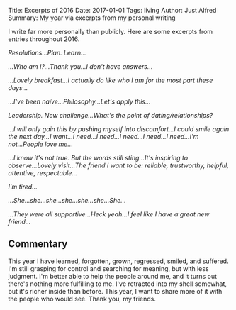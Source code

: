 Title: Excerpts of 2016
Date: 2017-01-01
Tags: living
Author: Just Alfred
Summary: My year via excerpts from my personal writing

I write far more personally than publicly. Here are some excerpts from entries throughout 2016.
<a name="more"></a>

*Resolutions...Plan. Learn...*

*...Who am I?...Thank you...I don't have answers...*

*...Lovely breakfast...I actually do like who I am for the most part these days...*

*...I've been naïve...Philosophy...Let's apply this...*

*Leadership. New challenge...What's the point of dating/relationships?*

*...I will only gain this by pushing myself into discomfort...I could smile again the next day...I want...I need...I need...I need...I need...I need...I'm not...People love me...*

*...I know it's not true. But the words still sting...It's inspiring to observe...Lovely visit...The friend I want to be: reliable, trustworthy, helpful, attentive, respectable...*

*I'm tired...*

*...She...she...she...she...she...she...She...*

*...They were all supportive...Heck yeah...I feel like I have a great new friend...*

## Commentary
This year I have learned, forgotten, grown, regressed, smiled, and suffered.
I'm still grasping for control and searching for meaning, but with less judgment.
I'm better able to help the people around me, and it turns out there's nothing more fulfilling to me.
I've retracted into my shell somewhat, but it's richer inside than before.
This year, I want to share more of it with the people who would see.
Thank you, my friends.
